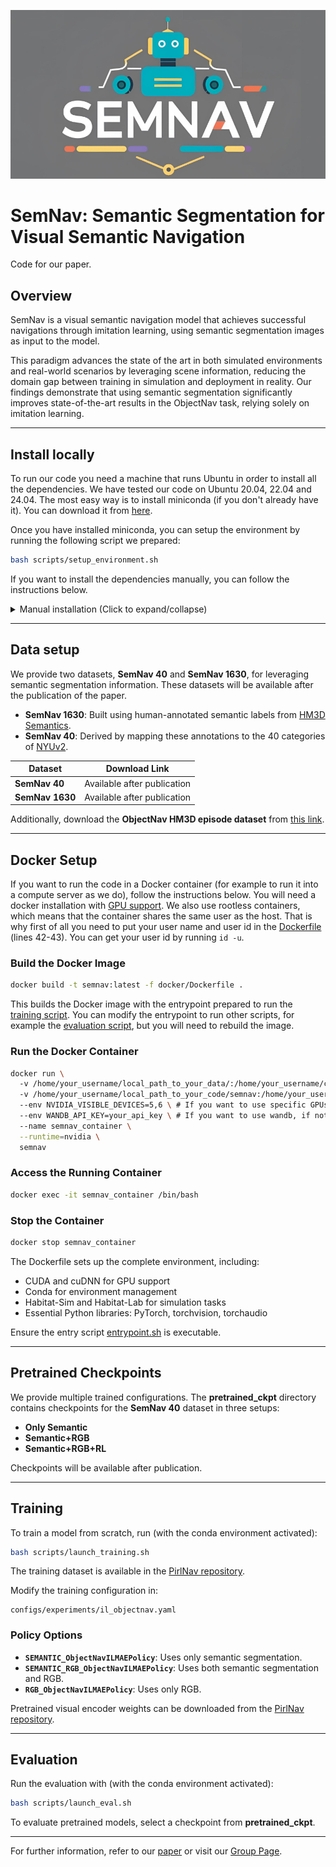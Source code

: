 ![](imgs/SemNavimg.png)
# SemNav: Semantic Segmentation for Visual Semantic Navigation

Code for our paper.

## Overview

SemNav is a visual semantic navigation model that achieves successful navigations through imitation learning, using semantic segmentation images as input to the model.

This paradigm advances the state of the art in both simulated environments and real-world scenarios by leveraging scene information, reducing the domain gap between training in simulation and deployment in reality. Our findings demonstrate that using semantic segmentation significantly improves state-of-the-art results in the ObjectNav task, relying solely on imitation learning.



---

## Install locally

To run our code you need a machine that runs Ubuntu in order to install all the dependencies. We have tested our code on Ubuntu 20.04, 22.04 and 24.04. The most easy way is to install miniconda (if you don't already have it). You can download it from [here](https://www.anaconda.com/docs/getting-started/miniconda/install#macos-linux-installation).

Once you have installed miniconda, you can setup the environment by running the following script we prepared:

```bash
bash scripts/setup_environment.sh
```

If you want to install the dependencies manually, you can follow the instructions below.

<details>
<summary>Manual installation (Click to expand/collapse)</summary>

Clone the repository and set up the environment:

```bash
git clone https://github.com/gramuah/semnav.git
conda create -n semnav python=3.9 cmake=3.18.0
conda activate semnav
```

### Install Habitat-Sim

```bash
git clone --depth 1 --branch v0.2.2 https://github.com/facebookresearch/habitat-sim.git
cd habitat-sim/
pip install -r requirements.txt
python setup.py install --headless
cd ..

```

### Install torch

```bash
pip3 install torch torchvision torchaudio
```

### Install Habitat-Lab

```bash
pip install gym==0.22.0 urllib3==1.25.11 numpy==1.25.0 pillow==9.2.0
git clone https://github.com/carlosgual/habitat-lab.git
cd habitat-lab/
python setup.py develop --install
cd ..
```

### Install other dependencies

```bash 
pip install wandb
conda install protobuf
```

### Install semnav

```bash
pip insatll -e .
```
</details>

---

## Data setup


We provide two datasets, **SemNav 40** and **SemNav 1630**, for leveraging semantic segmentation information. These datasets will be available after the publication of the paper.

- **SemNav 1630**: Built using human-annotated semantic labels from [HM3D Semantics](https://github.com/facebookresearch/habitat-lab/tree/main/habitat/data/datasets/hm3d_semantics).
- **SemNav 40**: Derived by mapping these annotations to the 40 categories of [NYUv2](https://cs.nyu.edu/~silberman/datasets/nyu_depth_v2.html).

| Dataset      | Download Link |
|--------------|----------------|
| **SemNav 40**  | Available after publication |
| **SemNav 1630** | Available after publication |

Additionally, download the **ObjectNav HM3D episode dataset** from [this link](https://github.com/facebookresearch/habitat-lab/blob/main/DATASETS.md#task-datasets).


---

## Docker Setup

If you want to run the code in a Docker container (for example to run it into a compute server as we do), follow the instructions below. You will need a docker installation with [GPU support](https://docs.nvidia.com/datacenter/cloud-native/container-toolkit/latest/install-guide.html). We also use rootless containers, which means that the container shares the same user as the host. That is why first of all you need to put your user name and user id in the [Dockerfile](docker/Dockerfile) (lines 42-43). You can get your user id by running `id -u`.

### Build the Docker Image

```bash
docker build -t semnav:latest -f docker/Dockerfile .
```

This builds the Docker image with the entrypoint prepared to run the [training script](scripts/launch_training.sh). You can modify the entrypoint to run other scripts, for example the [evaluation script](scripts/launch_eval.sh), but you will need to rebuild the image.

### Run the Docker Container

```bash
docker run \ 
  -v /home/your_username/local_path_to_your_data/:/home/your_username/code/data \ # mount the data folder
  -v /home/your_username/local_path_to_your_code/semnav:/home/your_username/code \ # mount the code folder (so you can modify the code locally and still deploy it via docker)
  --env NVIDIA_VISIBLE_DEVICES=5,6 \ # If you want to use specific GPUs on multi-GPU systems
  --env WANDB_API_KEY=your_api_key \ # If you want to use wandb, if not ignore
  --name semnav_container \
  --runtime=nvidia \
  semnav
```

### Access the Running Container

```bash
docker exec -it semnav_container /bin/bash
```

### Stop the Container

```bash
docker stop semnav_container
```

The Dockerfile sets up the complete environment, including:
- CUDA and cuDNN for GPU support
- Conda for environment management
- Habitat-Sim and Habitat-Lab for simulation tasks
- Essential Python libraries: PyTorch, torchvision, torchaudio

Ensure the entry script [entrypoint.sh](docker/entrypoint.sh) is executable.

---

## Pretrained Checkpoints

We provide multiple trained configurations. The **pretrained_ckpt** directory contains checkpoints for the **SemNav 40** dataset in three setups:
- **Only Semantic**
- **Semantic+RGB**
- **Semantic+RGB+RL**

Checkpoints will be available after publication.

---

## Training

To train a model from scratch, run (with the conda environment activated):

```bash
bash scripts/launch_training.sh
```

The training dataset is available in the [PirlNav repository](https://github.com/Ram81/pirlnav?tab=readme-ov-file).

Modify the training configuration in:
```
configs/experiments/il_objectnav.yaml
```

### Policy Options

- **`SEMANTIC_ObjectNavILMAEPolicy`**: Uses only semantic segmentation.
- **`SEMANTIC_RGB_ObjectNavILMAEPolicy`**: Uses both semantic segmentation and RGB.
- **`RGB_ObjectNavILMAEPolicy`**: Uses only RGB.

Pretrained visual encoder weights can be downloaded from the [PirlNav repository](https://github.com/Ram81/pirlnav?tab=readme-ov-file).

---

## Evaluation

Run the evaluation with (with the conda environment activated):

```bash
bash scripts/launch_eval.sh
```

To evaluate pretrained models, select a checkpoint from **pretrained_ckpt**.

---

For further information, refer to our [paper](#) or visit our [Group Page](https://gram.web.uah.es/).

